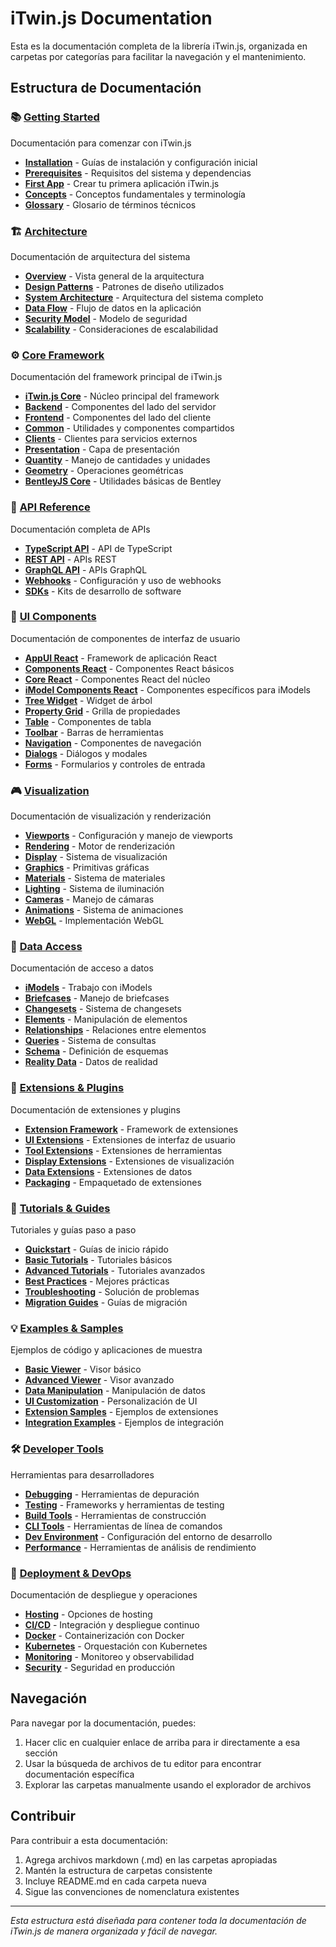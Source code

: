 # iTwin.js Documentation

Esta es la documentación completa de la librería iTwin.js, organizada en carpetas por categorías para facilitar la navegación y el mantenimiento.

## Estructura de Documentación

### 📚 [Getting Started](./getting-started/)
Documentación para comenzar con iTwin.js
- **[Installation](./getting-started/installation/)** - Guías de instalación y configuración inicial
- **[Prerequisites](./getting-started/prerequisites/)** - Requisitos del sistema y dependencias
- **[First App](./getting-started/first-app/)** - Crear tu primera aplicación iTwin.js
- **[Concepts](./getting-started/concepts/)** - Conceptos fundamentales y terminología
- **[Glossary](./getting-started/glossary/)** - Glosario de términos técnicos

### 🏗️ [Architecture](./architecture/)
Documentación de arquitectura del sistema
- **[Overview](./architecture/overview/)** - Vista general de la arquitectura
- **[Design Patterns](./architecture/design-patterns/)** - Patrones de diseño utilizados
- **[System Architecture](./architecture/system-architecture/)** - Arquitectura del sistema completo
- **[Data Flow](./architecture/data-flow/)** - Flujo de datos en la aplicación
- **[Security Model](./architecture/security-model/)** - Modelo de seguridad
- **[Scalability](./architecture/scalability/)** - Consideraciones de escalabilidad

### ⚙️ [Core Framework](./core-framework/)
Documentación del framework principal de iTwin.js
- **[iTwin.js Core](./core-framework/itwinjs-core/)** - Núcleo principal del framework
- **[Backend](./core-framework/backend/)** - Componentes del lado del servidor
- **[Frontend](./core-framework/frontend/)** - Componentes del lado del cliente
- **[Common](./core-framework/common/)** - Utilidades y componentes compartidos
- **[Clients](./core-framework/clients/)** - Clientes para servicios externos
- **[Presentation](./core-framework/presentation/)** - Capa de presentación
- **[Quantity](./core-framework/quantity/)** - Manejo de cantidades y unidades
- **[Geometry](./core-framework/geometry/)** - Operaciones geométricas
- **[BentleyJS Core](./core-framework/bentleyjs-core/)** - Utilidades básicas de Bentley

### 📡 [API Reference](./api-reference/)
Documentación completa de APIs
- **[TypeScript API](./api-reference/typescript-api/)** - API de TypeScript
- **[REST API](./api-reference/rest-api/)** - APIs REST
- **[GraphQL API](./api-reference/graphql-api/)** - APIs GraphQL
- **[Webhooks](./api-reference/webhooks/)** - Configuración y uso de webhooks
- **[SDKs](./api-reference/sdks/)** - Kits de desarrollo de software

### 🎨 [UI Components](./ui-components/)
Documentación de componentes de interfaz de usuario
- **[AppUI React](./ui-components/appui-react/)** - Framework de aplicación React
- **[Components React](./ui-components/components-react/)** - Componentes React básicos
- **[Core React](./ui-components/core-react/)** - Componentes React del núcleo
- **[iModel Components React](./ui-components/imodel-components-react/)** - Componentes específicos para iModels
- **[Tree Widget](./ui-components/tree-widget/)** - Widget de árbol
- **[Property Grid](./ui-components/property-grid/)** - Grilla de propiedades
- **[Table](./ui-components/table/)** - Componentes de tabla
- **[Toolbar](./ui-components/toolbar/)** - Barras de herramientas
- **[Navigation](./ui-components/navigation/)** - Componentes de navegación
- **[Dialogs](./ui-components/dialogs/)** - Diálogos y modales
- **[Forms](./ui-components/forms/)** - Formularios y controles de entrada

### 🎮 [Visualization](./visualization/)
Documentación de visualización y renderización
- **[Viewports](./visualization/viewports/)** - Configuración y manejo de viewports
- **[Rendering](./visualization/rendering/)** - Motor de renderización
- **[Display](./visualization/display/)** - Sistema de visualización
- **[Graphics](./visualization/graphics/)** - Primitivas gráficas
- **[Materials](./visualization/materials/)** - Sistema de materiales
- **[Lighting](./visualization/lighting/)** - Sistema de iluminación
- **[Cameras](./visualization/cameras/)** - Manejo de cámaras
- **[Animations](./visualization/animations/)** - Sistema de animaciones
- **[WebGL](./visualization/webgl/)** - Implementación WebGL

### 💾 [Data Access](./data-access/)
Documentación de acceso a datos
- **[iModels](./data-access/imodels/)** - Trabajo con iModels
- **[Briefcases](./data-access/briefcases/)** - Manejo de briefcases
- **[Changesets](./data-access/changesets/)** - Sistema de changesets
- **[Elements](./data-access/elements/)** - Manipulación de elementos
- **[Relationships](./data-access/relationships/)** - Relaciones entre elementos
- **[Queries](./data-access/queries/)** - Sistema de consultas
- **[Schema](./data-access/schema/)** - Definición de esquemas
- **[Reality Data](./data-access/reality-data/)** - Datos de realidad

### 🔌 [Extensions & Plugins](./extensions-plugins/)
Documentación de extensiones y plugins
- **[Extension Framework](./extensions-plugins/extension-framework/)** - Framework de extensiones
- **[UI Extensions](./extensions-plugins/ui-extensions/)** - Extensiones de interfaz de usuario
- **[Tool Extensions](./extensions-plugins/tool-extensions/)** - Extensiones de herramientas
- **[Display Extensions](./extensions-plugins/display-extensions/)** - Extensiones de visualización
- **[Data Extensions](./extensions-plugins/data-extensions/)** - Extensiones de datos
- **[Packaging](./extensions-plugins/packaging/)** - Empaquetado de extensiones

### 📖 [Tutorials & Guides](./tutorials-guides/)
Tutoriales y guías paso a paso
- **[Quickstart](./tutorials-guides/quickstart/)** - Guías de inicio rápido
- **[Basic Tutorials](./tutorials-guides/basic-tutorials/)** - Tutoriales básicos
- **[Advanced Tutorials](./tutorials-guides/advanced-tutorials/)** - Tutoriales avanzados
- **[Best Practices](./tutorials-guides/best-practices/)** - Mejores prácticas
- **[Troubleshooting](./tutorials-guides/troubleshooting/)** - Solución de problemas
- **[Migration Guides](./tutorials-guides/migration-guides/)** - Guías de migración

### 💡 [Examples & Samples](./examples-samples/)
Ejemplos de código y aplicaciones de muestra
- **[Basic Viewer](./examples-samples/basic-viewer/)** - Visor básico
- **[Advanced Viewer](./examples-samples/advanced-viewer/)** - Visor avanzado
- **[Data Manipulation](./examples-samples/data-manipulation/)** - Manipulación de datos
- **[UI Customization](./examples-samples/ui-customization/)** - Personalización de UI
- **[Extension Samples](./examples-samples/extension-samples/)** - Ejemplos de extensiones
- **[Integration Examples](./examples-samples/integration-examples/)** - Ejemplos de integración

### 🛠️ [Developer Tools](./developer-tools/)
Herramientas para desarrolladores
- **[Debugging](./developer-tools/debugging/)** - Herramientas de depuración
- **[Testing](./developer-tools/testing/)** - Frameworks y herramientas de testing
- **[Build Tools](./developer-tools/build-tools/)** - Herramientas de construcción
- **[CLI Tools](./developer-tools/cli-tools/)** - Herramientas de línea de comandos
- **[Dev Environment](./developer-tools/dev-environment/)** - Configuración del entorno de desarrollo
- **[Performance](./developer-tools/performance/)** - Herramientas de análisis de rendimiento

### 🚀 [Deployment & DevOps](./deployment-devops/)
Documentación de despliegue y operaciones
- **[Hosting](./deployment-devops/hosting/)** - Opciones de hosting
- **[CI/CD](./deployment-devops/ci-cd/)** - Integración y despliegue continuo
- **[Docker](./deployment-devops/docker/)** - Containerización con Docker
- **[Kubernetes](./deployment-devops/kubernetes/)** - Orquestación con Kubernetes
- **[Monitoring](./deployment-devops/monitoring/)** - Monitoreo y observabilidad
- **[Security](./deployment-devops/security/)** - Seguridad en producción

## Navegación

Para navegar por la documentación, puedes:
1. Hacer clic en cualquier enlace de arriba para ir directamente a esa sección
2. Usar la búsqueda de archivos de tu editor para encontrar documentación específica
3. Explorar las carpetas manualmente usando el explorador de archivos

## Contribuir

Para contribuir a esta documentación:
1. Agrega archivos markdown (.md) en las carpetas apropiadas
2. Mantén la estructura de carpetas consistente
3. Incluye README.md en cada carpeta nueva
4. Sigue las convenciones de nomenclatura existentes

---

*Esta estructura está diseñada para contener toda la documentación de iTwin.js de manera organizada y fácil de navegar.*